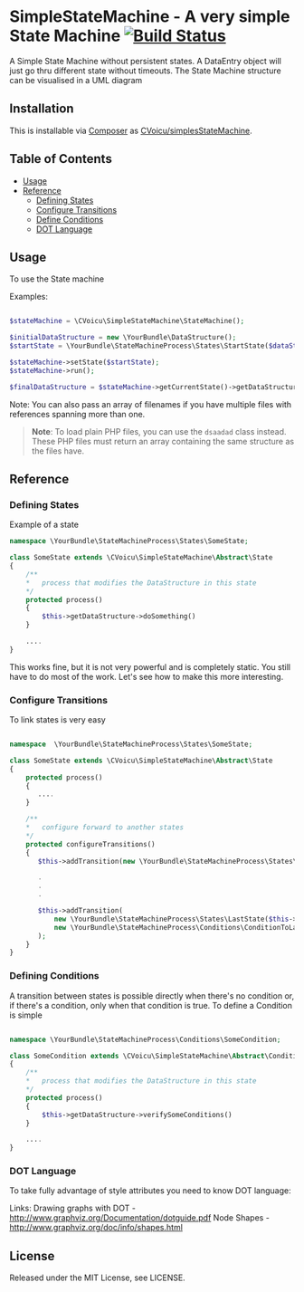 SimpleStateMachine -  A very simple State Machine  [![Build Status](https://drone.io/bitbucket.org/cosminvoicu/simplestatemachine/status.png)](https://drone.io/bitbucket.org/cosminvoicu/simplestatemachine/latest)
=================================================

A Simple State Machine without persistent states.
A DataEntry object will just go thru different state without timeouts.
The State Machine structure can be visualised in a UML diagram



## Installation ##

This is installable via [Composer](https://getcomposer.org/) as [CVoicu/simplesStateMachine](https://packagist.org/packages/CVoicu/simplesStateMachine).

## Table of Contents

- [Usage](#usage)
- [Reference](#reference)
  - [Defining States](#defining-states)
  - [Configure Transitions](#configure-transitions)
  - [Define Conditions](#define-conditions)
  - [DOT Language](#dot-language)

## Usage ##


To use the State machine

Examples:

```php

$stateMachine = \CVoicu\SimpleStateMachine\StateMachine();

$initialDataStructure = new \YourBundle\DataStructure();
$startState = \YourBundle\StateMachineProcess\States\StartState($dataStucture);

$stateMachine->setState($startState);
$stateMachine->run();

$finalDataStructure = $stateMachine->getCurrentState()->getDataStructure();
```

Note: You can also pass an array of filenames if you have multiple files with
references spanning more than one.

> **Note**: To load plain PHP files, you can use the `dsaadad`
> class instead. These PHP files must return an array containing the same
> structure as the  files have.

## Reference ##

### Defining States ###

Example of a state

```php
namespace \YourBundle\StateMachineProcess\States\SomeState;

class SomeState extends \CVoicu\SimpleStateMachine\Abstract\State
{
    /**
    *   process that modifies the DataStructure in this state
    */
    protected process()
    {
        $this->getDataStructure->doSomething()
    }

    ....
}
```

This works fine, but it is not very powerful and is completely static. You
still have to do most of the work. Let's see how to make this more interesting.

### Configure Transitions ###

To link states is very easy

```php

namespace  \YourBundle\StateMachineProcess\States\SomeState;

class SomeState extends \CVoicu\SimpleStateMachine\Abstract\State
{
    protected process()
    {
       ....
    }

    /**
    *   configure forward to another states
    */
    protected configureTransitions()
    {
       $this->addTransition(new \YourBundle\StateMachineProcess\States\AnotherState($this->getDataStricture()));

       .
       .
       .

       $this->addTransition(
           new \YourBundle\StateMachineProcess\States\LastState($this->getDataStricture()),
           new \YourBundle\StateMachineProcess\Conditions\ConditionToLastState($this->getDataStricture())
       );
    }
}
```

### Defining Conditions ###

A transition between states is possible directly when there's no condition or, if there's a condition, only when that condition is true.
To define a Condition is simple

```php

namespace \YourBundle\StateMachineProcess\Conditions\SomeCondition;

class SomeCondition extends \CVoicu\SimpleStateMachine\Abstract\Condition
{
    /**
    *   process that modifies the DataStructure in this state
    */
    protected process()
    {
        $this->getDataStructure->verifySomeConditions()
    }

    ....
}
```


### DOT Language ###

To take fully advantage of style attributes you need to know DOT language:

Links:
Drawing graphs with DOT - http://www.graphviz.org/Documentation/dotguide.pdf
Node Shapes - http://www.graphviz.org/doc/info/shapes.html


## License ##

Released under the MIT License, see LICENSE.